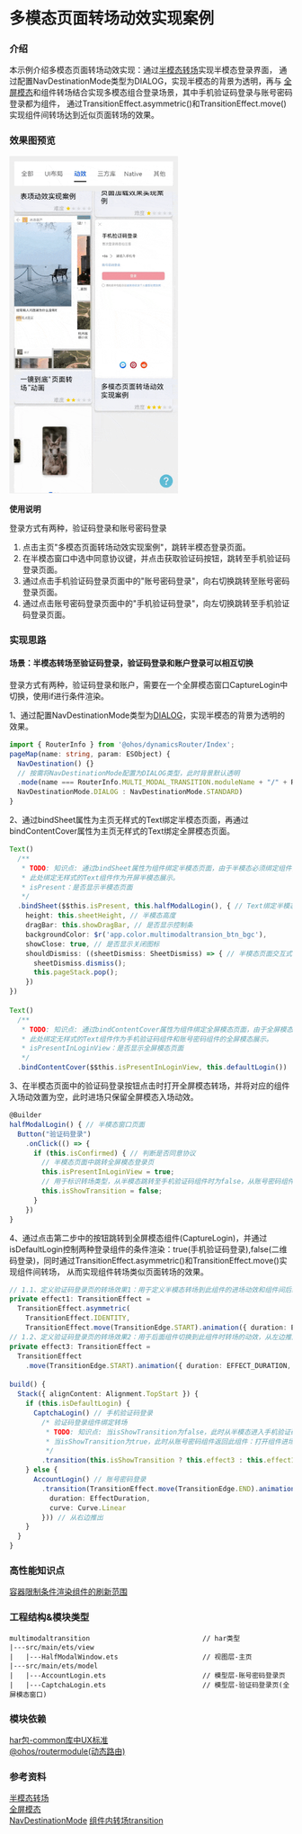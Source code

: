 # 多模态页面转场动效实现案例

### 介绍

本示例介绍多模态页面转场动效实现：通过[半模态转场](https://developer.huawei.com/consumer/cn/doc/harmonyos-guides/arkts-modal-transition-0000001774120166#ZH-CN_TOPIC_0000001811157734)实现半模态登录界面，
通过配置NavDestinationMode类型为DIALOG，实现半模态的背景为透明，再与
[全屏模态](https://developer.huawei.com/consumer/cn/doc/harmonyos-guides/arkts-modal-transition-0000001774120166#ZH-CN_TOPIC_0000001811157734)和组件转场结合实现多模态组合登录场景，其中手机验证码登录与账号密码登录都为组件，
通过TransitionEffect.asymmetric()和TransitionEffect.move()实现组件间转场达到近似页面转场的效果。

### 效果图预览

<img src="../../product/entry/src/main/resources/base/media/multi_modal_transition.gif" width="300">

**使用说明**

登录方式有两种，验证码登录和账号密码登录
1. 点击主页"多模态页面转场动效实现案例"，跳转半模态登录页面。
2. 在半模态窗口中选中同意协议键，并点击获取验证码按钮，跳转至手机验证码登录页面。
3. 通过点击手机验证码登录页面中的"账号密码登录"，向右切换跳转至账号密码登录页面。
4. 通过点击账号密码登录页面中的"手机验证码登录"，向左切换跳转至手机验证码登录页面。

### 实现思路
#### 场景：半模态转场至验证码登录，验证码登录和账户登录可以相互切换

登录方式有两种，验证码登录和账户，需要在一个全屏模态窗口CaptureLogin中切换，使用if进行条件渲染。

1、通过配置NavDestinationMode类型为[DIALOG](../../product/entry/src/main/ets/pages/EntryView.ets)，实现半模态的背景为透明的效果。
```typescript
import { RouterInfo } from '@ohos/dynamicsRouter/Index';
pageMap(name: string, param: ESObject) {
  NavDestination() {}
  // 按需将NavDestinationMode配置为DIALOG类型，此时背景默认透明
  .mode(name === RouterInfo.MULTI_MODAL_TRANSITION.moduleName + "/" + RouterInfo.MULTI_MODAL_TRANSITION.pageName ?
  NavDestinationMode.DIALOG : NavDestinationMode.STANDARD)
}
```
2、通过bindSheet属性为主页无样式的Text绑定半模态页面，再通过bindContentCover属性为主页无样式的Text绑定全屏模态页面。
```typescript
Text()
  /**
   * TODO: 知识点: 通过bindSheet属性为组件绑定半模态页面，由于半模态必须绑定组件，
   * 此处绑定无样式的Text组件作为开屏半模态展示。
   * isPresent：是否显示半模态页面
   */
  .bindSheet($$this.isPresent, this.halfModalLogin(), { // Text绑定半模态转场
    height: this.sheetHeight, // 半模态高度
    dragBar: this.showDragBar, // 是否显示控制条
    backgroundColor: $r('app.color.multimodaltransion_btn_bgc'),
    showClose: true, // 是否显示关闭图标
    shouldDismiss: ((sheetDismiss: SheetDismiss) => { // 半模态页面交互式关闭回调函数
      sheetDismiss.dismiss();
      this.pageStack.pop();
    })
})

Text()
  /**
   * TODO: 知识点: 通过bindContentCover属性为组件绑定全屏模态页面，由于全屏模态必须绑定组件，
   * 此处绑定无样式的Text组件作为手机验证码组件和账号密码组件的全屏模态展示。
   * isPresentInLoginView：是否显示全屏模态页面
   */
  .bindContentCover($$this.isPresentInLoginView, this.defaultLogin())
```
3、在半模态页面中的验证码登录按钮点击时打开全屏模态转场，并将对应的组件入场动效置为空，此时进场只保留全屏模态入场动效。
```typescript
@Builder
halfModalLogin() { // 半模态窗口页面
  Button("验证码登录")
    .onClick(() => {
      if (this.isConfirmed) { // 判断是否同意协议
        // 半模态页面中跳转全屏模态登录页
        this.isPresentInLoginView = true;
        // 用于标识转场类型，从半模态跳转至手机验证码组件时为false，从账号密码组件跳转至手机验证码组件时为true
        this.isShowTransition = false;
      }
    })
}
```
4、通过点击第二步中的按钮跳转到全屏模态组件(CaptureLogin)，并通过isDefaultLogin控制两种登录组件的条件渲染：true(手机验证码登录),false(二维码登录)，同时通过TransitionEffect.asymmetric()和TransitionEffect.move()实现组件间转场，
从而实现组件转场类似页面转场的效果。
```typescript
// 1.1、定义验证码登录页的转场效果1：用于定义半模态转场到此组件的进场动效和组件间后续切换的转场动效，进场时无动效，转场时从左边推出，
private effect1: TransitionEffect =
  TransitionEffect.asymmetric(
    TransitionEffect.IDENTITY,
    TransitionEffect.move(TransitionEdge.START).animation({ duration: EFFECT_DURATION, curve: Curve.Linear }))
// 1.2、定义验证码登录页的转场效果2：用于后面组件切换到此组件时转场的动效，从左边推出。
private effect3: TransitionEffect =
  TransitionEffect
    .move(TransitionEdge.START).animation({ duration: EFFECT_DURATION, curve: Curve.Linear })
        
build() {
  Stack({ alignContent: Alignment.TopStart }) {
    if (this.isDefaultLogin) {
      CaptchaLogin() // 手机验证码登录
        /* 验证码登录组件绑定转场
         * TODO: 知识点: 当isShowTransition为false，此时从半模态进入手机验证码组件：此时关闭组件进场动效，开启全模态进场动效，
         * 当isShowTransition为true，此时从账号密码组件返回此组件：打开组件进场动效，此时左滑进入手机验证码组件。
         */
        .transition(this.isShowTransition ? this.effect3 : this.effect1)
    } else {
      AccountLogin() // 账号密码登录
        .transition(TransitionEffect.move(TransitionEdge.END).animation({
          duration: EffectDuration,
          curve: Curve.Linear
        })) // 从右边推出
    }
  }
}
```

### 高性能知识点

[容器限制条件渲染组件的刷新范围](https://gitee.com/harmonyos-cases/cases/blob/master/docs/performance/proper-choice-between-if-and-visibility.md)

### 工程结构&模块类型

   ```
   multimodaltransition                            // har类型
   |---src/main/ets/view
   |   |---HalfModalWindow.ets                     // 视图层-主页
   |---src/main/ets/model
   |   |---AccountLogin.ets                        // 模型层-账号密码登录页 
   |   |---CaptchaLogin.ets                        // 模型层-验证码登录页(全屏模态窗口) 
   ```

### 模块依赖

[har包-common库中UX标准](../../common/utils/src/main/resources/base/element)  
[@ohos/routermodule(动态路由)](../../feature/routermodule)

### 参考资料

[半模态转场](https://developer.huawei.com/consumer/cn/doc/harmonyos-guides/arkts-modal-transition-0000001774120166#ZH-CN_TOPIC_0000001811157734)  
[全屏模态](https://developer.huawei.com/consumer/cn/doc/harmonyos-guides/arkts-modal-transition-0000001774120166#ZH-CN_TOPIC_0000001811157734)  
[NavDestinationMode](https://developer.huawei.com/consumer/cn/doc/harmonyos-references/ts-basic-components-navdestination-0000001815767788)
[组件内转场transition](https://developer.huawei.com/consumer/cn/doc/harmonyos-guides/arkts-enter-exit-transition-0000001820879809)
